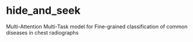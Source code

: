 # hide_and_seek
Multi-Attention Multi-Task model for Fine-grained classification of common diseases in chest radiographs
